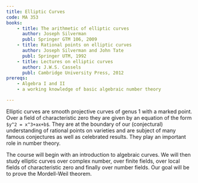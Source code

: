 ```yaml
---
title: Elliptic Curves
code: MA 353
books:
    - title: The arithmetic of elliptic curves 
      author: Joseph Silverman
      publ: Springer GTM 106, 2009
    - title: Rational points on elliptic curves
      author: Joseph Silverman and John Tate
      publ: Springer UTM, 1992 
    - title: Lectures on elliptic curves
      author: J.W.S. Cassels
      publ: Cambridge University Press, 2012
prereqs:
    - Algebra I and II
    - a working knowledge of basic algebraic number theory

---
```


 Elliptic curves are smooth projective curves of genus 1 with a marked point. Over a field of characteristic zero they are given by an equation of the form `$y^2 = x^3+ax+b$`. They are at the boundary of our (conjectural) understanding of rational points on varieties and are subject of many famous conjectures as well as celebrated results. They play an important role in number theory.

The course will begin with an introduction to algebraic curves. We will then study elliptic curves over complex number, over finite fields, over local fields of characteristic zero and finally over number fields. Our goal will be to prove the Mordell-Weil theorem.
